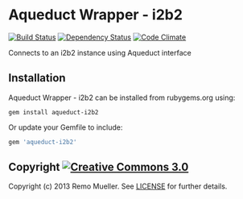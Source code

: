 # Aqueduct Wrapper - i2b2

[![Build Status](https://travis-ci.org/remomueller/aqueduct-i2b2.png?branch=master)](https://travis-ci.org/remomueller/aqueduct-i2b2)
[![Dependency Status](https://gemnasium.com/remomueller/aqueduct-i2b2.png)](https://gemnasium.com/remomueller/aqueduct-i2b2)
[![Code Climate](https://codeclimate.com/github/remomueller/aqueduct-i2b2.png)](https://codeclimate.com/github/remomueller/aqueduct-i2b2)

Connects to an i2b2 instance using Aqueduct interface

## Installation

Aqueduct Wrapper - i2b2 can be installed from rubygems.org using:

```console
gem install aqueduct-i2b2
```

Or update your Gemfile to include:

```ruby
gem 'aqueduct-i2b2'
```

## Copyright [![Creative Commons 3.0](http://i.creativecommons.org/l/by-nc-sa/3.0/80x15.png)](http://creativecommons.org/licenses/by-nc-sa/3.0)

Copyright (c) 2013 Remo Mueller. See [LICENSE](https://github.com/remomueller/aqueduct-i2b2/blob/master/LICENSE) for further details.
